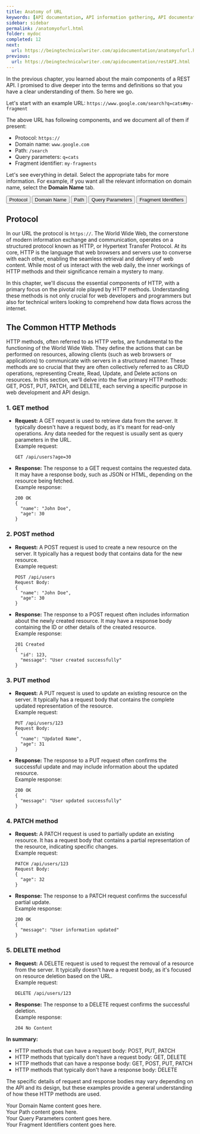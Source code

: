 ```yaml
---
title: Anatomy of URL
keywords: [API documentation, API information gathering, API documentation best practices, API documentation tools, API documentation planning, API documentation structure, API documentation writing, API documentation testing, API documentation review, API documentation publishing, API documentation maintenance, API documentation improvement, Writing API documentation, Understanding API, Identifying target audience, Documentation goals, Gathering API information, Organizing documentation structure, Writing clear content, Including code samples, Testing API documentation, Seeking feedback on documentation, Publishing API documentation, Maintaining API documentation, Continuous improvement in documentation, Technical writing for APIs, API documentation platforms, Effective API documentation, User-friendly API documentation, URLs, API documentation, web addresses, web resources, protocols, domains, paths, query parameters, endpoints, developers, marketers, troubleshoot API issues, track website performance, API development, web development, resources access, API understanding, API usage, API resources, API endpoints, API troubleshoot, API performance tracking, API mastery]
sidebar: sidebar
permalink: /anatomyofurl.html
folder: mydoc
completed: 12
next:
  url: https://beingtechnicalwriter.com/apidocumentation/anatomyofurl.html
previous:
  url: https://beingtechnicalwriter.com/apidocumentation/restAPI.html
---
```


In the previous chapter, you learned about the main components of a REST API. I promised to dive deeper into the terms and definitions so that you have a clear understanding of them. So here we go.

Let's start with an example URL: `https://www.google.com/search?q=cats#my-fragment`

The above URL has following components, and we document all of them if present:

* Protocol: `https://`
* Domain name: `www.google.com`
* Path: `/search`
* Query parameters: `q=cats`
* Fragment identifier: `my-fragments`

Let's see everything in detail. Select the appropriate tabs for more information. For example, if you want all the relevant information on domain name, select the **Domain Name** tab.

<div class="tabs">
  <button class="tablink" onclick="openTab('protocol')">Protocol</button>
  <button class="tablink" onclick="openTab('domain')">Domain Name</button>
  <button class="tablink" onclick="openTab('path')">Path</button>
  <button class="tablink" onclick="openTab('query')">Query Parameters</button>
  <button class="tablink" onclick="openTab('fragment')">Fragment Identifiers</button>
</div>

<div id="protocol" class="tabcontent">
  <!-- Content for Protocol tab -->
<h2> Protocol </h2>
<p>In our URL the protocol is <code>https://</code>. The World Wide Web, the cornerstone of modern information exchange and communication, operates on a structured protocol known as HTTP, or Hypertext Transfer Protocol. At its core, HTTP is the language that web browsers and servers use to converse with each other, enabling the seamless retrieval and delivery of web content. While most of us interact with the web daily, the inner workings of HTTP methods and their significance remain a mystery to many.</p>

<p>In this chapter, we'll discuss the essential components of HTTP, with a primary focus on the pivotal role played by HTTP methods. Understanding these methods is not only crucial for web developers and programmers but also for technical writers looking to comprehend how data flows across the internet.</p>

<h2>The Common HTTP Methods</h2>
<p>HTTP methods, often referred to as HTTP verbs, are fundamental to the functioning of the World Wide Web. They define the actions that can be performed on resources, allowing clients (such as web browsers or applications) to communicate with servers in a structured manner. These methods are so crucial that they are often collectively referred to as CRUD operations, representing Create, Read, Update, and Delete actions on resources. In this section, we'll delve into the five primary HTTP methods: GET, POST, PUT, PATCH, and DELETE, each serving a specific purpose in web development and API design.</p>

<h3>1. GET method</h3>
<ul>
  <li><strong>Request:</strong> A GET request is used to retrieve data from the server. It typically doesn't have a request body, as it's meant for read-only operations. Any data needed for the request is usually sent as query parameters in the URL.</li>
  Example request:
  <pre><code>GET /api/users?age=30</code></pre>
  <li><strong>Response:</strong> The response to a GET request contains the requested data. It may have a response body, such as JSON or HTML, depending on the resource being fetched.</li>
  Example response:
  <pre><code>200 OK
{
  "name": "John Doe",
  "age": 30
}</code></pre>
</ul>

<h3>2. POST method</h3>
<ul>
  <li><strong>Request:</strong> A POST request is used to create a new resource on the server. It typically has a request body that contains data for the new resource.</li>
  Example request:
  <pre><code>POST /api/users
Request Body:
{
  "name": "John Doe",
  "age": 30
}</code></pre>
  <li><strong>Response:</strong> The response to a POST request often includes information about the newly created resource. It may have a response body containing the ID or other details of the created resource.</li>
  Example response:
  <pre><code>201 Created
{
  "id": 123,
  "message": "User created successfully"
}</code></pre>
</ul>

<h3>3. PUT method</h3>
<ul>
  <li><strong>Request:</strong> A PUT request is used to update an existing resource on the server. It typically has a request body that contains the complete updated representation of the resource.</li>
  Example request:
  <pre><code>PUT /api/users/123
Request Body:
{
  "name": "Updated Name",
  "age": 31
}</code></pre>
  <li><strong>Response:</strong> The response to a PUT request often confirms the successful update and may include information about the updated resource.</li>
  Example response:
  <pre><code>200 OK
{
  "message": "User updated successfully"
}</code></pre>
</ul>

<h3>4. PATCH method</h3>
<ul>
  <li><strong>Request:</strong> A PATCH request is used to partially update an existing resource. It has a request body that contains a partial representation of the resource, indicating specific changes.</li>
  Example request:
  <pre><code>PATCH /api/users/123
Request Body:
{
  "age": 32
}</code></pre>
  <li><strong>Response:</strong> The response to a PATCH request confirms the successful partial update.</li>
  Example response:
  <pre><code>200 OK
{
  "message": "User information updated"
}</code></pre>
</ul>

<h3>5. DELETE method</h3>
<ul>
  <li><strong>Request:</strong> A DELETE request is used to request the removal of a resource from the server. It typically doesn't have a request body, as it's focused on resource deletion based on the URL.</li>
  Example request:
  <pre><code>DELETE /api/users/123</code></pre>

  <li><strong>Response:</strong> The response to a DELETE request confirms the successful deletion.</li>
  Example response:
  <pre><code>204 No Content</code></pre>
</ul>

<b><p>In summary:</p></b>
<ul>
<li>HTTP methods that can have a request body: POST, PUT, PATCH</li>
<li>HTTP methods that typically don't have a request body: GET, DELETE</li>
<li>HTTP methods that can have a response body: GET, POST, PUT, PATCH</li>
<li>HTTP methods that typically don't have a response body: DELETE</li>
</ul>

<p>The specific details of request and response bodies may vary depending on the API and its design, but these examples provide a general understanding of how these HTTP methods are used.</p>

</div>

<div id="domain" class="tabcontent">
  <!-- Content for Domain Name tab -->
  Your Domain Name content goes here.
</div>

<div id="path" class="tabcontent">
  <!-- Content for Path tab -->
  Your Path content goes here.
</div>

<div id="query" class="tabcontent">
  <!-- Content for Query Parameters tab -->
  Your Query Parameters content goes here.
</div>

<div id="fragment" class="tabcontent">
  <!-- Content for Fragment Identifiers tab -->
  Your Fragment Identifiers content goes here.
</div>

<script>
  function openTab(tabName) {
    var tabs = document.getElementsByClassName("tabcontent");
    for (var i = 0; i < tabs.length; i++) {
      tabs[i].style.display = "none";
      tabs[i].classList.remove("fadeIn");
    }

    var tabContent = document.getElementById(tabName);
    tabContent.style.display = "block";
    tabContent.classList.add("fadeIn");
  }

  // Show the Protocol tab by default
  openTab("protocol");
</script>

<script>
  // Initialize Prism.js
  Prism.highlightAll();
</script>